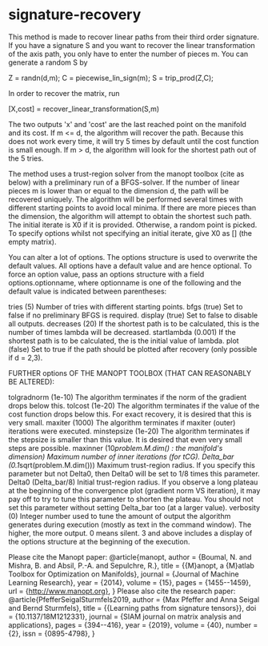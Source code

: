 # signature-recovery

This method is made to recover linear paths from their third order signature. If you have a signature S and you want to recover the linear transformation of the axis path, you only have to enter the number of pieces m. You can generate a random S by

Z = randn(d,m);
C = piecewise_lin_sign(m);
S = trip_prod(Z,C);

In order to recover the matrix, run

[X,cost] = recover_linear_transformation(S,m)

The two outputs 'x' and 'cost' are the last reached point on the manifold and its cost. If m <= d, the algorithm will recover the path. Because this does not work every time, it will try 5 times by default until the cost function is small enough. If m > d, the algorithm will look for the shortest path out of the 5 tries. 

The method uses a trust-region solver from the manopt toolbox (cite as below) with a preliminary run of a BFGS-solver. If the number of linear pieces m is lower than or equal to the dimension d, the path will be recovered uniquely. The algorithm will be performed several times with different starting points to avoid local minima. If there are more pieces than the dimension, the algorithm will attempt to obtain the shortest such path. The initial iterate is X0 if it is provided. Otherwise, a random point is picked. To specify options whilst not specifying an initial iterate, give X0 as [] (the empty matrix).

You can alter a lot of options. The options structure is used to overwrite the default values. All options have a default value and are hence optional. To force an option value, pass an options structure with a field options.optionname, where optionname is one of the following and the default value is indicated between parentheses:

   tries (5)
       Number of tries with different starting points.
   bfgs (true)
       Set to false if no preliminary BFGS is required.
   display (true)
       Set to false to disable all outputs.
   decreases (20)
       If the shortest path is to be calculated, this is the number of
       times lambda will be decreased.
   startlambda (0.001)
       If the shortest path is to be calculated, the is the initial value 
       of lambda.
   plot (false)
       Set to true if the path should be plotted after recovery (only
       possible if d = 2,3).

   FURTHER options OF THE MANOPT TOOLBOX (THAT CAN REASONABLY BE ALTERED):

   tolgradnorm (1e-10)
       The algorithm terminates if the norm of the gradient drops below
       this.
   tolcost (1e-20)
       The algorithm terminates if the value of the cost function drops
       below this. For exact recovery, it is desired that this is very
       small.
   maxiter (1000)
       The algorithm terminates if maxiter (outer) iterations were 
       executed. 
   minstepsize (1e-20)
       The algorithm terminates if the stepsize is smaller than this
       value. It is desired that even very small steps are possible.
	 maxinner (10*problem.M.dim() : the manifold's dimension)
       Maximum number of inner iterations (for tCG).
   Delta_bar (0.1*sqrt(problem.M.dim()))
       Maximum trust-region radius. If you specify this parameter but not
       Delta0, then Delta0 will be set to 1/8 times this parameter.
   Delta0 (Delta_bar/8)
       Initial trust-region radius. If you observe a long plateau at the
       beginning of the convergence plot (gradient norm VS iteration), it
       may pay off to try to tune this parameter to shorten the plateau.
       You should not set this parameter without setting Delta_bar too (at
       a larger value).
   verbosity (0)
       Integer number used to tune the amount of output the algorithm
       generates during execution (mostly as text in the command window).
       The higher, the more output. 0 means silent. 3 and above includes a
       display of the options structure at the beginning of the execution.

 Please cite the Manopt paper:
       @article{manopt,
         author  = {Boumal, N. and Mishra, B. and Absil, P.-A. and Sepulchre, R.},
         title   = {{M}anopt, a {M}atlab Toolbox for Optimization on Manifolds},
         journal = {Journal of Machine Learning Research},
         year    = {2014},
         volume  = {15},
         pages   = {1455--1459},
         url     = {http://www.manopt.org},
       }
 Please also cite the research paper:
       @article{PfefferSeigalSturmfels2019,
         author  = {Max Pfeffer and Anna Seigal and Bernd Sturmfels},
         title   = {{Learning paths from signature tensors}},
         doi     = {10.1137/18M1212331},
         journal = {SIAM journal on matrix analysis and applications},
         pages   = {394--416},
         year    = {2019},
         volume  = {40},
         number  = {2},
         issn    = {0895-4798},
       }
